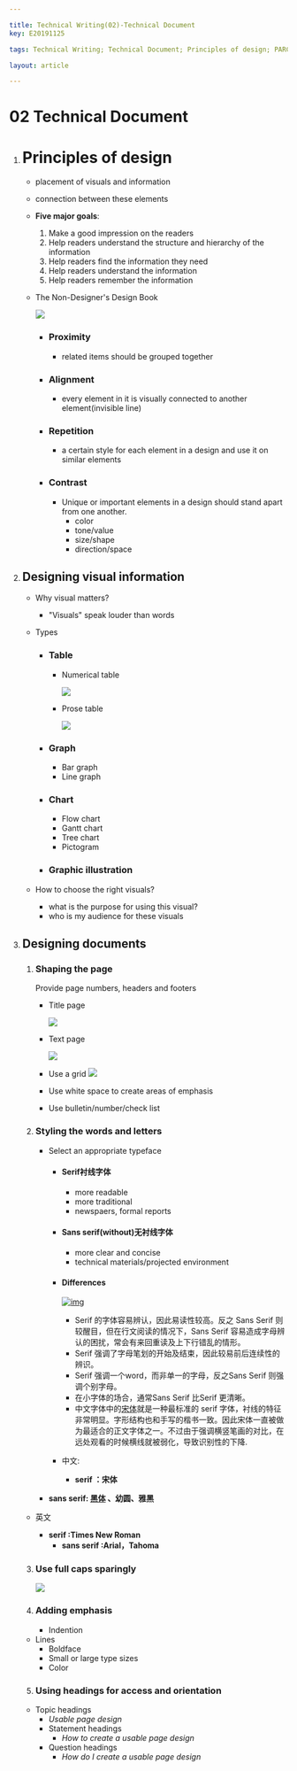 ```yaml
---

title: Technical Writing(02)-Technical Document
key: E20191125

tags: Technical Writing; Technical Document; Principles of design; PARC; Designing visuals; Shaping the page; Styling the word and letter; Use full caps sparingly; Adding emphasis; Using headings for access and orientation

layout: article

---
```


# 02 Technical Document

<!--more-->

1. # Principles of design

   - placement of visuals and information

   - connection between these elements
   
   - **Five major goals**:
   
     1. Make a good impression on the readers
     2. Help readers understand the structure and hierarchy of the information
     3. Help readers find the information they need
     4. Help readers understand the information
     5. Help readers remember the information
   
   - The Non-Designer's Design Book
   
     ![](https://suntarliarzn-1258316859.cos.ap-chongqing.myqcloud.com/technical%20wrting/4%20principles%20of%20design.jpg)
   
     - ### Proximity
   
       - related items should be grouped together
   
     - ### Alignment
   
       - every element in it is visually connected to another element(invisible line)
   
     - ### Repetition
   
       - a certain style for each element in a design and use it on similar elements
   
     - ### Contrast
   
       - Unique or important elements in a design should stand apart from one another.
         - color
         - tone/value
         - size/shape
         - direction/space
   
2. ## Designing visual information

   - Why visual matters?

      - "Visuals" speak louder than words

   - Types

     - ### Table

       - Numerical table

         ![](https://suntarliarzn-1258316859.cos.ap-chongqing.myqcloud.com/technical%20wrting/numerical%20table.jpg)

       - Prose table

         ![](https://suntarliarzn-1258316859.cos.ap-chongqing.myqcloud.com/technical%20wrting/prose%20table.jpg)

     - ### Graph

       - Bar graph
       - Line graph

     - ### Chart

       - Flow chart
       - Gantt chart
       - Tree chart
       - Pictogram

     - ### Graphic illustration

   - How to choose the right visuals?

     - what is the purpose for using this visual?
     - who is my audience for these visuals

3. ## Designing documents

   1. ### Shaping the page

      Provide page numbers, headers and footers

      - Title page

        ![](https://suntarliarzn-1258316859.cos.ap-chongqing.myqcloud.com/technical%20wrting/title%20page.jpg)

      - Text page

        ![](https://suntarliarzn-1258316859.cos.ap-chongqing.myqcloud.com/technical%20wrting/text%20page.jpg)

      - Use a grid
        ![](https://suntarliarzn-1258316859.cos.ap-chongqing.myqcloud.com/technical%20wrting/grid.jpg)

      - Use white space to create areas of emphasis

      - Use bulletin/number/check list

   2. ### Styling the words and letters

      - Select an appropriate typeface

        - #### Serif衬线字体

          - more readable
          - more traditional
          - newspaers, formal reports

        - #### Sans serif(without)无衬线字体

          - more clear and concise
          - technical materials/projected environment

        - #### Differences

          [![img](https://gss1.bdstatic.com/-vo3dSag_xI4khGkpoWK1HF6hhy/baike/s%3D220/sign=649986fb74094b36df921cef93cc7c00/0823dd54564e9258843dfeca9e82d158ccbf4e8c.jpg)](https://baike.baidu.com/pic/serif/4199080/0/0823dd54564e9258843dfeca9e82d158ccbf4e8c?fr=lemma&ct=single)

          - Serif 的字体容易辨认，因此易读性较高。反之 Sans Serif 则较醒目，但在行文阅读的情况下，Sans Serif 容易造成字母辨认的困扰，常会有来回重读及上下行错乱的情形。
          - Serif 强调了字母笔划的开始及结束，因此较易前后连续性的辨识。
          - Serif 强调一个word，而非单一的字母，反之Sans Serif 则强调个别字母。
          - 在小字体的场合，通常Sans Serif 比Serif 更清晰。
          - 中文字体中的[宋体](https://baike.baidu.com/item/宋体)就是一种最标准的 serif 字体，衬线的特征非常明显。字形结构也和手写的楷书一致。因此宋体一直被做为最适合的正文字体之一。不过由于强调横竖笔画的对比，在远处观看的时候横线就被弱化，导致识别性的下降.

        - 中文:

          - **serif ：宋体**
       - **sans serif: [黑体](https://baike.baidu.com/item/黑体) 、幼圆、雅黑** 
        
     - 英文
        
       -  **serif :Times New Roman**
          -  **sans serif :Arial，Tahoma**

   3. ### Use full caps sparingly
   
      ![](https://suntarliarzn-1258316859.cos.ap-chongqing.myqcloud.com/technical%20wrting/capitals.jpg)
   
   4. ### Adding emphasis

      - Indention
   - Lines
      - Boldface
      - Small or large type sizes
      - Color
   
   5. ### Using headings for access and orientation
   
   - Topic headings
        - *Usable page design*
      - Statement headings
        - *How to create a usable page design*
      - Question headings
        - *How do I create a usable page design*
   
   